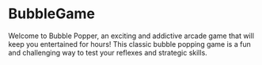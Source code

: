 # BubbleGame
Welcome to Bubble Popper, an exciting and addictive arcade game that will keep you entertained for hours! This classic bubble popping game is a fun and challenging way to test your reflexes and strategic skills.
